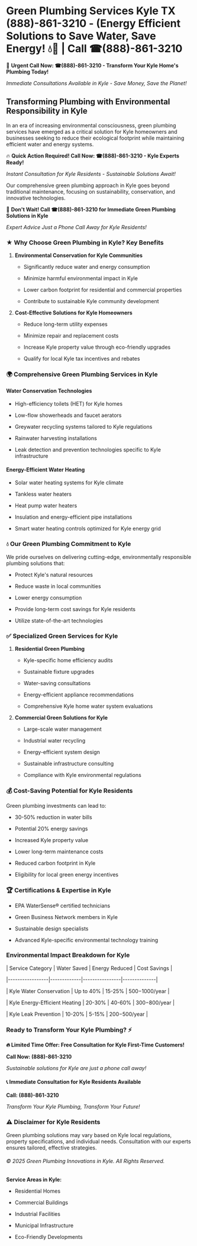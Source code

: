 # Green Plumbing Services Kyle TX (888)-861-3210 - (Energy Efficient Solutions to Save Water, Save Energy! 💧🌿 | Call ☎(888)-861-3210

🚨 **Urgent Call Now: ☎(888)-861-3210 - Transform Your Kyle Home's Plumbing Today!**
*Immediate Consultations Available in Kyle - Save Money, Save the Planet!*

## Transforming Plumbing with Environmental Responsibility in Kyle

In an era of increasing environmental consciousness, green plumbing services have emerged as a critical solution for Kyle homeowners and businesses seeking to reduce their ecological footprint while maintaining efficient water and energy systems. 

🔥 **Quick Action Required! Call Now: ☎(888)-861-3210 - Kyle Experts Ready!**
*Instant Consultation for Kyle Residents - Sustainable Solutions Await!*

Our comprehensive green plumbing approach in Kyle goes beyond traditional maintenance, focusing on sustainability, conservation, and innovative technologies.

🚨 **Don't Wait! Call ☎(888)-861-3210 for Immediate Green Plumbing Solutions in Kyle**
*Expert Advice Just a Phone Call Away for Kyle Residents!*

### ★ Why Choose Green Plumbing in Kyle? Key Benefits

1. **Environmental Conservation for Kyle Communities** 
   - Significantly reduce water and energy consumption
   - Minimize harmful environmental impact in Kyle
   - Lower carbon footprint for residential and commercial properties
   - Contribute to sustainable Kyle community development

2. **Cost-Effective Solutions for Kyle Homeowners** 
   - Reduce long-term utility expenses
   - Minimize repair and replacement costs
   - Increase Kyle property value through eco-friendly upgrades
   - Qualify for local Kyle tax incentives and rebates

### 🌍 Comprehensive Green Plumbing Services in Kyle

#### Water Conservation Technologies
- High-efficiency toilets (HET) for Kyle homes
- Low-flow showerheads and faucet aerators
- Greywater recycling systems tailored to Kyle regulations
- Rainwater harvesting installations
- Leak detection and prevention technologies specific to Kyle infrastructure

#### Energy-Efficient Water Heating
- Solar water heating systems for Kyle climate
- Tankless water heaters
- Heat pump water heaters
- Insulation and energy-efficient pipe installations
- Smart water heating controls optimized for Kyle energy grid

### 💧 Our Green Plumbing Commitment to Kyle

We pride ourselves on delivering cutting-edge, environmentally responsible plumbing solutions that:
- Protect Kyle's natural resources
- Reduce waste in local communities
- Lower energy consumption
- Provide long-term cost savings for Kyle residents
- Utilize state-of-the-art technologies

### ✅ Specialized Green Services for Kyle

1. **Residential Green Plumbing**
   - Kyle-specific home efficiency audits
   - Sustainable fixture upgrades
   - Water-saving consultations
   - Energy-efficient appliance recommendations
   - Comprehensive Kyle home water system evaluations

2. **Commercial Green Solutions for Kyle**
   - Large-scale water management
   - Industrial water recycling
   - Energy-efficient system design
   - Sustainable infrastructure consulting
   - Compliance with Kyle environmental regulations

### 💰 Cost-Saving Potential for Kyle Residents

Green plumbing investments can lead to:
- 30-50% reduction in water bills
- Potential 20% energy savings
- Increased Kyle property value
- Lower long-term maintenance costs
- Reduced carbon footprint in Kyle
- Eligibility for local green energy incentives

### 🏆 Certifications & Expertise in Kyle

- EPA WaterSense® certified technicians
- Green Business Network members in Kyle
- Sustainable design specialists
- Advanced Kyle-specific environmental technology training

### Environmental Impact Breakdown for Kyle

| Service Category | Water Saved | Energy Reduced | Cost Savings |
|-----------------|-------------|----------------|--------------|
| Kyle Water Conservation | Up to 40% | 15-25% | $500-$1000/year |
| Kyle Energy-Efficient Heating | 20-30% | 40-60% | $300-$800/year |
| Kyle Leak Prevention | 10-20% | 5-15% | $200-$500/year |

### Ready to Transform Your Kyle Plumbing? ⚡

**🔥 Limited Time Offer: Free Consultation for Kyle First-Time Customers!**

**Call Now: (888)-861-3210**
*Sustainable solutions for Kyle are just a phone call away!*

#### 📞 Immediate Consultation for Kyle Residents Available

**Call: (888)-861-3210**
*Transform Your Kyle Plumbing, Transform Your Future!*

### ⚠️ Disclaimer for Kyle Residents

Green plumbing solutions may vary based on Kyle local regulations, property specifications, and individual needs. Consultation with our experts ensures tailored, effective strategies.

###### © 2025 Green Plumbing Innovations in Kyle. All Rights Reserved.

**Service Areas in Kyle:** 
- Residential Homes
- Commercial Buildings
- Industrial Facilities
- Municipal Infrastructure
- Eco-Friendly Developments